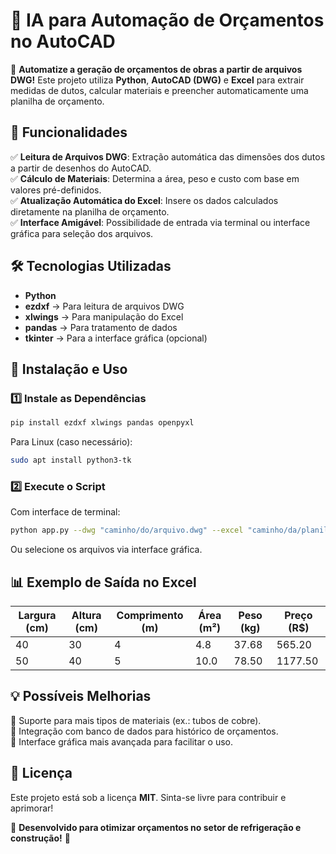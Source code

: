 # **📐 IA para Automação de Orçamentos no AutoCAD**  

🚀 **Automatize a geração de orçamentos de obras a partir de arquivos DWG!** Este projeto utiliza **Python**, **AutoCAD (DWG)** e **Excel** para extrair medidas de dutos, calcular materiais e preencher automaticamente uma planilha de orçamento.  

## **📌 Funcionalidades**  
✅ **Leitura de Arquivos DWG**: Extração automática das dimensões dos dutos a partir de desenhos do AutoCAD.  
✅ **Cálculo de Materiais**: Determina a área, peso e custo com base em valores pré-definidos.  
✅ **Atualização Automática do Excel**: Insere os dados calculados diretamente na planilha de orçamento.  
✅ **Interface Amigável**: Possibilidade de entrada via terminal ou interface gráfica para seleção dos arquivos.  

## **🛠 Tecnologias Utilizadas**  
- **Python**  
- **ezdxf** → Para leitura de arquivos DWG  
- **xlwings** → Para manipulação do Excel  
- **pandas** → Para tratamento de dados  
- **tkinter** → Para a interface gráfica (opcional)  

## **🚀 Instalação e Uso**  

### **1️⃣ Instale as Dependências**  
```bash
pip install ezdxf xlwings pandas openpyxl
```
Para Linux (caso necessário):  
```bash
sudo apt install python3-tk
```

### **2️⃣ Execute o Script**
Com interface de terminal:  
```bash
python app.py --dwg "caminho/do/arquivo.dwg" --excel "caminho/da/planilha.xlsx"
```
Ou selecione os arquivos via interface gráfica.  

## **📊 Exemplo de Saída no Excel**  

| Largura (cm) | Altura (cm) | Comprimento (m) | Área (m²) | Peso (kg) | Preço (R$) |
|-------------|-------------|----------------|-----------|-----------|-----------|
| 40         | 30         | 4              | 4.8       | 37.68     | 565.20    |
| 50         | 40         | 5              | 10.0      | 78.50     | 1177.50   |

## **💡 Possíveis Melhorias**  
📌 Suporte para mais tipos de materiais (ex.: tubos de cobre).  
📌 Integração com banco de dados para histórico de orçamentos.  
📌 Interface gráfica mais avançada para facilitar o uso.  

## **📜 Licença**  
Este projeto está sob a licença **MIT**. Sinta-se livre para contribuir e aprimorar!  

👷 **Desenvolvido para otimizar orçamentos no setor de refrigeração e construção!** 🚀